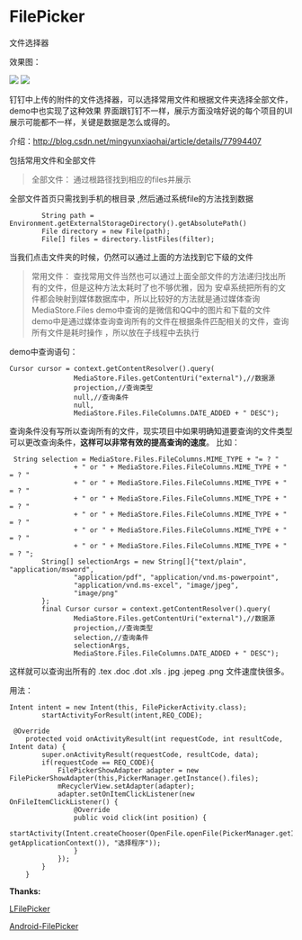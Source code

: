 # FilePicker
文件选择器

效果图：

![](https://github.com/chsmy/FilePicker/blob/master/images/2012.gif)
![](https://github.com/chsmy/FilePicker/blob/master/images/2013.gif)

钉钉中上传的附件的文件选择器，可以选择常用文件和根据文件夹选择全部文件，demo中也实现了这种效果
界面跟钉钉不一样，展示方面没啥好说的每个项目的UI展示可能都不一样，关键是数据是怎么或得的。

介绍：http://blog.csdn.net/mingyunxiaohai/article/details/77994407

包括常用文件和全部文件

>全部文件：
 通过根路径找到相应的files并展示
 
 全部文件首页只需找到手机的根目录 ,然后通过系统file的方法找到数据
 
 ```
         String path = Environment.getExternalStorageDirectory().getAbsolutePath() 
         File directory = new File(path);
         File[] files = directory.listFiles(filter);
 ```
 
 当我们点击文件夹的时候，仍然可以通过上面的方法找到它下级的文件

>常用文件：
查找常用文件当然也可以通过上面全部文件的方法递归找出所有的文件，但是这种方法太耗时了也不够优雅，因为
安卓系统把所有的文件都会映射到媒体数据库中，所以比较好的方法就是通过媒体查询MediaStore.Files
demo中查询的是微信和QQ中的图片和下载的文件
demo中是通过媒体查询查询所有的文件在根据条件匹配相关的文件，查询所有文件是耗时操作 ，所以放在子线程中去执行

demo中查询语句：
```
Cursor cursor = context.getContentResolver().query(
                MediaStore.Files.getContentUri("external"),//数据源
                projection,//查询类型
                null,//查询条件
                null,
                MediaStore.Files.FileColumns.DATE_ADDED + " DESC");
```
查询条件没有写所以查询所有的文件，现实项目中如果明确知道要查询的文件类型可以更改查询条件，**这样可以非常有效的提高查询的速度**。
比如：
```
 String selection = MediaStore.Files.FileColumns.MIME_TYPE + "= ? "
                + " or " + MediaStore.Files.FileColumns.MIME_TYPE + " = ? "
                + " or " + MediaStore.Files.FileColumns.MIME_TYPE + " = ? "
                + " or " + MediaStore.Files.FileColumns.MIME_TYPE + " = ? "
                + " or " + MediaStore.Files.FileColumns.MIME_TYPE + " = ? "
                + " or " + MediaStore.Files.FileColumns.MIME_TYPE + " = ? "
                + " or " + MediaStore.Files.FileColumns.MIME_TYPE + " = ? ";
        String[] selectionArgs = new String[]{"text/plain", "application/msword",
                "application/pdf", "application/vnd.ms-powerpoint",
                "application/vnd.ms-excel", "image/jpeg",
                "image/png"
        };
        final Cursor cursor = context.getContentResolver().query(
                MediaStore.Files.getContentUri("external"),//数据源
                projection,//查询类型
                selection,//查询条件
                selectionArgs,
                MediaStore.Files.FileColumns.DATE_ADDED + " DESC");
```

这样就可以查询出所有的 .tex .doc .dot .xls . jpg .jepeg .png 文件速度快很多。

用法：
```
Intent intent = new Intent(this, FilePickerActivity.class);
        startActivityForResult(intent,REQ_CODE);
```

```
 @Override
    protected void onActivityResult(int requestCode, int resultCode, Intent data) {
        super.onActivityResult(requestCode, resultCode, data);
        if(requestCode == REQ_CODE){
            FilePickerShowAdapter adapter = new FilePickerShowAdapter(this,PickerManager.getInstance().files);
            mRecyclerView.setAdapter(adapter);
            adapter.setOnItemClickListener(new OnFileItemClickListener() {
                @Override
                public void click(int position) {
                    startActivity(Intent.createChooser(OpenFile.openFile(PickerManager.getInstance().files.get(position).getPath(), getApplicationContext()), "选择程序"));
                }
            });
        }
    }
```

**Thanks:**

[LFilePicker](https://github.com/leonHua/LFilePicker)

[Android-FilePicker](https://github.com/DroidNinja/Android-FilePicker)
